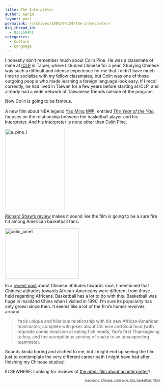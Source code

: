 ```yaml
---
title: The Interpreter
author: Kerim
layout: post
permalink: /archives/2005/04/24/the-interpreter/
dsq_thread_id:
  - 825168401
categories:
  - Culture
  - Language
---
```

I honestly don&#8217;t remember much about Colin Pine. He was a classmate of mine at <a href="http://ccms.ntu.edu.tw/~iclp/" onclick="_gaq.push(['_trackEvent', 'outbound-article', 'http://ccms.ntu.edu.tw/~iclp/', 'ICLP']);" >ICLP</a> in Taipei, where I studied Chinese for a year. Studying Chinese was such a difficult and intense experience for me that I didn&#8217;t have much time to socialize with my fellow classmates, but Colin was one of those outgoing people who made learning a foreign language look easy. If I recall correctly, he had lived in Taiwan for a few years before starting at ICLP, and already had a wide network of Taiwanese friends outside of the program.

Now Colin is going to be famous.

A new film about NBA legend <a href="http://www.yaoming.net/" onclick="_gaq.push(['_trackEvent', 'outbound-article', 'http://www.yaoming.net/', 'Yao Ming']);" >Yao Ming</a> <a href="http://china.yaoming.net/" onclick="_gaq.push(['_trackEvent', 'outbound-article', 'http://china.yaoming.net/', '姚明']);" >姚明</a>, entitled *<a href="http://www.yearoftheyao.com/" onclick="_gaq.push(['_trackEvent', 'outbound-article', 'http://www.yearoftheyao.com/', 'The Year of the Yao']);" >The Year of the Yao</a>*, focuses on the relationship between the basketball player and his interpreter. And his interpreter is none other than Colin Pine.

<a href="http://www.flickr.com/photos/kerim/10667346/" onclick="_gaq.push(['_trackEvent', 'outbound-article', 'http://www.flickr.com/photos/kerim/10667346/', '']);"  title="Photo Sharing"><img src="http://photos7.flickr.com/10667346_88c0b85f50_o.jpg" width="195" height="262" alt="a_pine_i" /></a>

<a href="http://www.danwei.org/archives/001501.html" onclick="_gaq.push(['_trackEvent', 'outbound-article', 'http://www.danwei.org/archives/001501.html', 'Richard Shaw&#8217;s review']);" >Richard Shaw&#8217;s review</a> makes it sound like the film is going to be a sure fire hit among American basketball fans.

<a href="http://www.flickr.com/photos/kerim/10667816/" onclick="_gaq.push(['_trackEvent', 'outbound-article', 'http://www.flickr.com/photos/kerim/10667816/', '']);"  title="Photo Sharing"><img src="http://photos8.flickr.com/10667816_f307e37615_m.jpg" width="240" height="164" alt="colin_pine1" /></a>

In a <a href="http://test.oxus.net/archives/2005/04/21/peking-man/" onclick="_gaq.push(['_trackEvent', 'outbound-article', 'http://test.oxus.net/archives/2005/04/21/peking-man/', 'recent post']);" >recent post</a> about Chinese attitudes towards race, I mentioned that Chinese attitudes towards African-Americans were different from those held regarding Africans. Basketball has a lot to do with this. Basketball was huge in mainland China when I visited in 1990, I&#8217;m sure its popularity has only grown since then. It seems like a lot of the film&#8217;s humor revolves around

> Yao&#8217;s unique and hilarious relationship with his new African-American teammates, complete with jokes about Chinese and Soul food (with requisite comic revulsion at eating fish heads, Yao&#8217;s first Thanksgiving turkey, and the surreptitious serving of snake to an unsuspecting teammate).

Sounds kinda boring and clichéd to me, but I might end up seeing the film just to contemplate the very different career path I might have had after finishing my Chinese studies!

ELSEWHERE: Looking for reviews of <a href="http://www.lehigh.edu/~amsp/2005/04/interpreter-watch-out-for-ao-scott-and.html" onclick="_gaq.push(['_trackEvent', 'outbound-article', 'http://www.lehigh.edu/~amsp/2005/04/interpreter-watch-out-for-ao-scott-and.html', 'the other film about an interpreter']);" >the <em>other</em> film about an interpreter</a>?

<div style="text-align:right;">
  <span style="font-size:x-small;">{<a href="http://technorati.com/tag/yao ming" onclick="_gaq.push(['_trackEvent', 'outbound-article', 'http://technorati.com/tag/yao ming', 'yao ming']);"  rel="tag">yao ming</a>, <a href="http://technorati.com/tag/chinese" onclick="_gaq.push(['_trackEvent', 'outbound-article', 'http://technorati.com/tag/chinese', 'chinese']);"  rel="tag">chinese</a>, <a href="http://technorati.com/tag/colin pine" onclick="_gaq.push(['_trackEvent', 'outbound-article', 'http://technorati.com/tag/colin pine', 'colin pine']);"  rel="tag">colin pine</a>, <a href="http://technorati.com/tag/iclp" onclick="_gaq.push(['_trackEvent', 'outbound-article', 'http://technorati.com/tag/iclp', 'iclp']);"  rel="tag">iclp</a>, <a href="http://technorati.com/tag/basketball" onclick="_gaq.push(['_trackEvent', 'outbound-article', 'http://technorati.com/tag/basketball', 'basketball']);"  rel="tag">basketball</a>, <a href="http://technorati.com/tag/film" onclick="_gaq.push(['_trackEvent', 'outbound-article', 'http://technorati.com/tag/film', 'film']);"  rel="tag">film</a>}</span>


